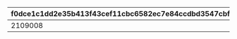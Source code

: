 |f0dce1c1dd2e35b413f43cef11cbc6582ec7e84ccdbd3547cbf6f630ea1c827d|17d238175a179f73cb6f9d0e167fee99eaf523d236884c4b52efb0d285184f7c|82a3e6c3390297b9016114bbdcfc68427bc70fcbb8e463ae081e02afdbdd4de2|23019bb99132f94de0dade7a4469bbf08c74ba69b4ba452baf98c06b042607db|c4f93d29100801ae4fe6fa5782a316a9fa2b68915b0c9f30a3fbbc0939740563|bfa1c755fec51795c8de72ba7db947270cafea107f50cb3595cac560f7f5c3ba|a6e157309767062826e81b77e2414676d62cd3e191dce74b9a30b6b1dcb56d49|489f134c56cb797c5ebc54a5b489fe12998a60e105973e3c88338adafbb1d4c2|d78613926ad9da50da492f592c29e4d4f66f0fb777c935878ffbb751168df364|f112ebcdca94d68db1a975976360ddab637d725b28a89d66eb8fd75d5f3fc7e5|2b14992d7406207a2db61537163d9031bcec0cff4b58aeca30d364ebad63776f|
| --- | --- | --- | --- | --- | --- | --- | --- | --- | --- | --- |
|2109008|2021/09/10 11:59:59|2021/08/24 11:59:59|2021/08/17 12:00:00|2021/08/23 11:59:59|1|2109007|2021/08/15 15:00:00||bgm_M501|2109006|